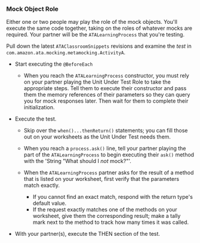 ### Mock Object Role
Either one or two people may play the role of the mock objects.
You'll execute the same code together, taking on the roles of whatever mocks are required.
Your partner will be the `ATALearningProcess` that you're testing.

Pull down the latest `ATAClassroomSnippets` revisions and examine the *test* in
`com.amazon.ata.mocking.metamocking.ActivityA`.

* Start executing the `@BeforeEach`

  * When you reach the `ATALearningProcess` constructor, you must rely on
    your partner playing the Unit Under Test Role to take the appropriate steps.
    Tell them to execute their constructor and pass them the memory references of
    their parameters so they can query you for mock responses later.
    Then wait for them to complete their initialization.
    
* Execute the test.
  * Skip over the `when()...thenReturn()` statements; you can fill those
    out on your worksheets as the Unit Under Test needs them. 

  * When you reach a `process.ask()` line, tell your partner playing the part
    of the `ATALearningProcess` to begin executing their `ask()` method with the
    'String "What should I *not* mock?"'.

  * When the `ATALearningProcess` partner asks for the result of a method that is listed on
    your worksheet, first verify that the parameters match exactly.
    * If you cannot find an exact match, respond with the return type's default value.
    * If the request exactly matches one of the methods on your worksheet,
      give them the corresponding result; make a tally mark next to the method to
      track how many times it was called.
      
* With your partner(s), execute the THEN section of the test.
